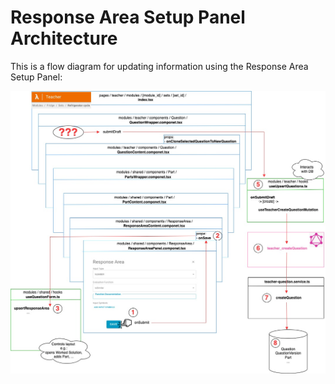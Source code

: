 # Response Area Setup Panel Architecture

This is a flow diagram for updating information using the Response Area Setup Panel:

![Screenshot](screenshots/ResponseAreaSetupPanelArchitecture.jpg)